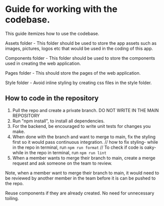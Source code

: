 # Guide for working with the codebase.
This guide itemizes how to use the codebase.

Assets folder - This folder should be used to store the app assets such as images, pictures, logos etc that would be used in
the coding of this app.

Components folder - This folder should be used to store the components used in creating the web application.

Pages folder - This should store the pages of the web application.

Style folder - Avoid inline styling by creating css files in the style folder.

## How to code in the repository
1. Pull the repo and create a private branch. DO NOT WRITE IN THE MAIN REPOSITORY
1. Run "npm install", to install all dependencies.
1. For the backend, be encouraged to write unit tests for changes you make.
1. When done with the branch and want to merge to main, fix the styling first so it would pass continuous integration.
    // how to fix styling- while in the repo in terminal, run 
    ``` npm run format ```
    // To check if code is oaky- while in the repo in terminal, run 
    ``` npm run lint ```
1. When a member wants to merge their branch to main, create a merge request and ask someone on the team to review.


Note, when a member want to merge their branch to main, it would need to be reviewed by another member in the team before it is can be pushed to the repo.

Reuse components if they are already created. No need for unnecessary toiling. 